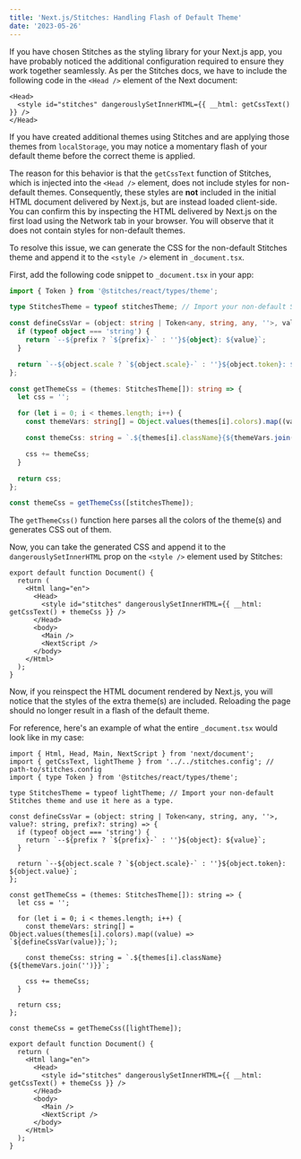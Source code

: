 ```yaml
---
title: 'Next.js/Stitches: Handling Flash of Default Theme'
date: '2023-05-26'
---
```


If you have chosen Stitches as the styling library for your Next.js app, you have probably noticed the additional configuration required to ensure they work together seamlessly. As per the Stitches docs, we have to include the following code in the `<Head />` element of the Next document:

```tsx {2} showLineNumbers
<Head>
  <style id="stitches" dangerouslySetInnerHTML={{ __html: getCssText() }} />
</Head>
```

If you have created additional themes using Stitches and are applying those themes from `localStorage`, you may notice a momentary flash of your default theme before the correct theme is applied.

The reason for this behavior is that the `getCssText` function of Stitches, which is injected into the `<Head />` element, does not include styles for non-default themes. Consequently, these styles are **not** included in the initial HTML document delivered by Next.js, but are instead loaded client-side. You can confirm this by inspecting the HTML delivered by Next.js on the first load using the Network tab in your browser. You will observe that it does not contain styles for non-default themes.

To resolve this issue, we can generate the CSS for the non-default Stitches theme and append it to the `<style />` element in `_document.tsx`.

First, add the following code snippet to `_document.tsx` in your app:

```ts showLineNumbers
import { Token } from '@stitches/react/types/theme';

type StitchesTheme = typeof stitchesTheme; // Import your non-default Stitches theme and use it here as a type. 

const defineCssVar = (object: string | Token<any, string, any, ''>, value?: string, prefix?: string) => {
  if (typeof object === 'string') {
    return `--${prefix ? `${prefix}-` : ''}${object}: ${value}`;
  }

  return `--${object.scale ? `${object.scale}-` : ''}${object.token}: ${object.value}`;
};

const getThemeCss = (themes: StitchesTheme[]): string => {
  let css = '';

  for (let i = 0; i < themes.length; i++) {
    const themeVars: string[] = Object.values(themes[i].colors).map((value) => `${defineCssVar(value)};`);

    const themeCss: string = `.${themes[i].className}{${themeVars.join('')}}`;

    css += themeCss;
  }

  return css;
};

const themeCss = getThemeCss([stitchesTheme]);
```

The `getThemeCss()` function here parses all the colors of the theme(s) and generates CSS out of them. 

Now, you can take the generated CSS and append it to the `dangerouslySetInnerHTML` prop on the `<style />` element used by Stitches:

``` tsx {5} showLineNumbers
export default function Document() {
  return (
    <Html lang="en">
      <Head>
        <style id="stitches" dangerouslySetInnerHTML={{ __html: getCssText() + themeCss }} />
      </Head>
      <body>
        <Main />
        <NextScript />
      </body>
    </Html>
  );
}
```

Now, if you reinspect the HTML document rendered by Next.js, you will notice that the styles of the extra theme(s) are included. Reloading the page should no longer result in a flash of the default theme. 

For reference, here's an example of what the entire `_document.tsx` would look like in my case:

``` tsx showLineNumbers
import { Html, Head, Main, NextScript } from 'next/document';
import { getCssText, lightTheme } from '../../stitches.config'; // path-to/stitches.config
import { type Token } from '@stitches/react/types/theme';

type StitchesTheme = typeof lightTheme; // Import your non-default Stitches theme and use it here as a type.

const defineCssVar = (object: string | Token<any, string, any, ''>, value?: string, prefix?: string) => {
  if (typeof object === 'string') {
    return `--${prefix ? `${prefix}-` : ''}${object}: ${value}`;
  }

  return `--${object.scale ? `${object.scale}-` : ''}${object.token}: ${object.value}`;
};

const getThemeCss = (themes: StitchesTheme[]): string => {
  let css = '';

  for (let i = 0; i < themes.length; i++) {
    const themeVars: string[] = Object.values(themes[i].colors).map((value) => `${defineCssVar(value)};`);

    const themeCss: string = `.${themes[i].className}{${themeVars.join('')}}`;

    css += themeCss;
  }

  return css;
};

const themeCss = getThemeCss([lightTheme]);

export default function Document() {
  return (
    <Html lang="en">
      <Head>
        <style id="stitches" dangerouslySetInnerHTML={{ __html: getCssText() + themeCss }} />
      </Head>
      <body>
        <Main />
        <NextScript />
      </body>
    </Html>
  );
}
```